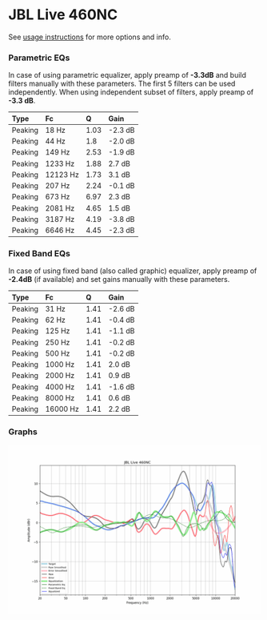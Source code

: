 # JBL Live 460NC
See [usage instructions](https://github.com/jaakkopasanen/AutoEq#usage) for more options and info.

### Parametric EQs
In case of using parametric equalizer, apply preamp of **-3.3dB** and build filters manually
with these parameters. The first 5 filters can be used independently.
When using independent subset of filters, apply preamp of **-3.3 dB**.

| Type    | Fc       |    Q | Gain    |
|:--------|:---------|:-----|:--------|
| Peaking | 18 Hz    | 1.03 | -2.3 dB |
| Peaking | 44 Hz    | 1.8  | -2.0 dB |
| Peaking | 149 Hz   | 2.53 | -1.9 dB |
| Peaking | 1233 Hz  | 1.88 | 2.7 dB  |
| Peaking | 12123 Hz | 1.73 | 3.1 dB  |
| Peaking | 207 Hz   | 2.24 | -0.1 dB |
| Peaking | 673 Hz   | 6.97 | 2.3 dB  |
| Peaking | 2081 Hz  | 4.65 | 1.5 dB  |
| Peaking | 3187 Hz  | 4.19 | -3.8 dB |
| Peaking | 6646 Hz  | 4.45 | -2.3 dB |

### Fixed Band EQs
In case of using fixed band (also called graphic) equalizer, apply preamp of **-2.4dB**
(if available) and set gains manually with these parameters.

| Type    | Fc       |    Q | Gain    |
|:--------|:---------|:-----|:--------|
| Peaking | 31 Hz    | 1.41 | -2.6 dB |
| Peaking | 62 Hz    | 1.41 | -0.4 dB |
| Peaking | 125 Hz   | 1.41 | -1.1 dB |
| Peaking | 250 Hz   | 1.41 | -0.2 dB |
| Peaking | 500 Hz   | 1.41 | -0.2 dB |
| Peaking | 1000 Hz  | 1.41 | 2.0 dB  |
| Peaking | 2000 Hz  | 1.41 | 0.9 dB  |
| Peaking | 4000 Hz  | 1.41 | -1.6 dB |
| Peaking | 8000 Hz  | 1.41 | 0.6 dB  |
| Peaking | 16000 Hz | 1.41 | 2.2 dB  |

### Graphs
![](./JBL%20Live%20460NC.png)
